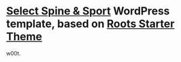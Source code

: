 # [Select Spine & Sport](http://selectspineandsport.com/) WordPress template, based on [Roots Starter Theme](http://roots.io/)

w00t.